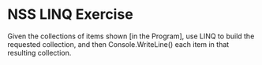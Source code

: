 # NSS LINQ Exercise 

Given the collections of items shown [in the Program], use LINQ to build the requested collection, and then Console.WriteLine() each item in that resulting collection.